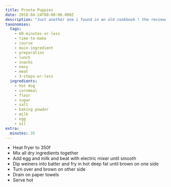 ```yaml
---
title: Pronto Puppies
date: 2010-04-24T00:00:00.000Z
description: "Just another one i found in an old cookbook ! the reviewer of this recipe was very dossapointed. i have not tried this one myself, but i took the liberty of changing the salt content. this is a recipe that i ran across in an old old cookbook. i suggest anyone trying it just do a little experimenting.\r\nmy apoligies."
taxonomies:
  tags:
    - 60-minutes-or-less
    - time-to-make
    - course
    - main-ingredient
    - preparation
    - lunch
    - snacks
    - easy
    - meat
    - 3-steps-or-less
  ingredients:
    - hot dog
    - cornmeal
    - flour
    - sugar
    - salt
    - baking powder
    - milk
    - egg
    - oil
extra:
  minutes: 35
---
```

 - Heat fryer to 350f
 - Mix all dry ingredients together
 - Add egg and milk and beat with electric mixer until smooth
 - Dip weiners into batter and fry in hot deep fat until brown on one side
 - Turn over and brown on other side
 - Drain on paper towels
 - Serve hot
